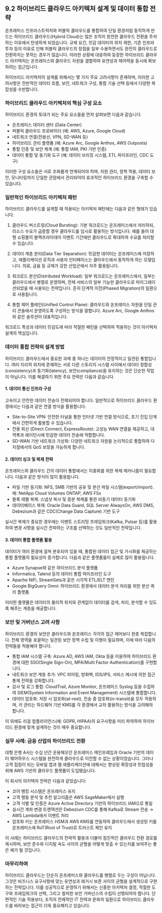 ## 9.2 하이브리드 클라우드 아키텍처 설계 및 데이터 통합 전략

온프레미스 인프라스트럭처와 퍼블릭 클라우드를 통합하여 단일 환경처럼 동작하게 만드는 하이브리드 클라우드(Hybrid Cloud)는 많은 조직이 완전한 클라우드 전환을 주저하는 이유에서 탄생하게 되었습니다. 규제 요건, 민감 데이터의 위치 제한, 기존 인프라 투자 등의 이유로 인해 퍼블릭 클라우드의 장점을 일부 수용하면서도 완전히 클라우드로 전환하지는 못하는 경우가 많습니다. 이러한 상황에 대응하여 등장한 하이브리드 클라우드 아키텍처는 온프레미스와 클라우드 자원을 결합하여 유연성과 제어력을 동시에 확보하려는 접근입니다.

하이브리드 아키텍처의 설계를 위해서는 몇 가지 주요 고려사항이 존재하며, 이러한 고려사항은 전반적인 데이터 흐름, 보안, 네트워크 구성, 통합 기술 선택 등에서 다양한 복잡성을 수반합니다.

### 하이브리드 클라우드 아키텍처의 핵심 구성 요소

하이브리드 환경의 토대가 되는 주요 요소들을 먼저 살펴보면 다음과 같습니다.

- 온프레미스 데이터 센터 (Data Center)
- 퍼블릭 클라우드 프로바이더 (예: AWS, Azure, Google Cloud)
- 네트워크 연결(전용선, VPN, SD-WAN 등)
- 하이브리드 관리 플랫폼 (예: Azure Arc, Google Anthos, AWS Outposts)
- 통합 인증 및 보안 체계 (예: 통합 IAM, PKI 기반 인증)
- 데이터 통합 및 동기화 도구 (예: 데이터 브리징 시스템, ETL 파이프라인, CDC 도구)

이러한 구성 요소들은 서로 조화롭게 연계되어야 하며, 자원 관리, 정책 적용, 데이터 보안, 모니터링까지 단일한 관점에서 관리되어야 효과적인 하이브리드 환경을 구축할 수 있습니다.

### 일반적인 하이브리드 아키텍처 패턴

하이브리드 클라우드를 설계할 때 적용되는 아키텍처 패턴에는 다음과 같은 형태가 있습니다.

1. 클라우드 버스트링(Cloud Bursting): 기본 워크로드는 온프레미스에서 처리하되, 리소스 수요가 급증할 경우 클라우드를 임시로 활용하는 방식입니다. 예를 들어 대형 쇼핑몰의 블랙프라이데이 이벤트 기간에만 클라우드로 확대하여 수요를 처리할 수 있습니다.

2. 데이터 계층 분리(Data Tier Separation): 민감한 데이터는 온프레미스에 저장하고, 애플리케이션 로직과 사용자 인터페이스는 클라우드에서 동작하게 하는 모델입니다. 의료, 금융 등 규제가 강한 산업군에서 자주 활용됩니다.

3. 워크로드 분산(Distributed Workload): 일부 워크로드는 온프레미스에서, 일부는 클라우드에서 병렬로 운영하며, 전체 서비스의 일부 기능만 클라우드로 마이그레이션되었을 때 사용되는 전략입니다. 흔히 단계적 이전(Phased Migration)의 일환으로 사용됩니다.

4. 통합 제어 플레인(Unified Control Plane): 클라우드와 온프레미스 자원을 단일 관리 콘솔에서 운영하도록 구성하는 방식을 말합니다. Azure Arc, Google Anthos와 같은 솔루션이 대표적입니다.

워크로드 특성과 데이터 민감도에 따라 적절한 패턴을 선택하여 적용하는 것이 아키텍처 설계의 핵심입니다.

### 데이터 통합 전략의 설계 방법

하이브리드 클라우드에서 중요한 과제 중 하나는 데이터의 안정적이고 일관된 통합입니다. 여러 지리적 위치에 존재하는 서로 다른 스토리지 시스템 사이에서 데이터 정합성(consistency)과 동기화(latency), 보안(compliance)을 유지하는 것은 단순한 작업이 아닙니다. 이를 해결하기 위한 주요 전략은 다음과 같습니다.

#### 1. 데이터 통신 인프라 구성

고속이고 안전한 데이터 전송이 전제되어야 합니다. 일반적으로 하이브리드 클라우드 환경에서는 다음과 같은 연결 방식을 활용합니다.

- Site-to-Site VPN: 안전한 터널을 통한 인터넷 기반 연결 방식으로, 초기 진입 단계에서 간편하게 활용할 수 있습니다.
- 전용 회선 (Direct Connect, ExpressRoute): 고성능 WAN 연결을 제공하고, 대역폭과 레이턴시에 민감한 데이터 전송에 적합합니다.
- SD-WAN 기반 네트워크 가상화: 다양한 네트워크 자원을 논리적으로 통합하여 다지점에서의 QoS 보장을 가능하게 합니다.

#### 2. 데이터 싱크 및 복제 전략

온프레미스와 클라우드 간의 데이터 통합에서는 이중화를 위한 복제 메커니즘이 필요합니다. 다음과 같은 방식이 많이 활용됩니다.

- 파일 기반 동기화: NFS, SMB 기반의 공유 및 분산 파일 시스템(export/import). 예: NetApp Cloud Volumes ONTAP, AWS FSx
- 블록 레벨 복제: 스냅샷 복사 및 증분 복제를 통한 비동기 데이터 동기화
- 데이터베이스 복제: Oracle Data Guard, SQL Server AlwaysOn, AWS DMS, Debezium과 같은 CDC(Change Data Capture) 기반 도구

실시간 복제가 중요한 경우에는 이벤트 스트리밍 프레임워크(Kafka, Pulsar 등)를 활용하여 변경 사항을 실시간 전파하는 구조를 선택하는 것도 일반적인 전략입니다.

#### 3. 데이터 통합 플랫폼 활용

데이터가 여러 환경에 걸쳐 분포되어 있을 때, 통합된 데이터 접근 및 가시화를 제공하는 통합 플랫폼의 필요성이 증가합니다. 다음과 같은 플랫폼들이 실제로 많이 활용됩니다.

- Azure Synapse와 같은 하이브리드 분석 플랫폼
- Informatica, Talend 등의 데이터 통합 파이프라인 도구
- Apache NiFi, StreamSets과 같은 시각적 ETL/ELT 엔진
- Google BigQuery Omni: 하이브리드 환경에서 데이터 분석 처리를 위한 분산 쿼리 플랫폼

이러한 플랫폼은 데이터의 물리적 위치와 관계없이 데이터를 검색, 처리, 분석할 수 있도록 해주는 계층을 제공합니다.

### 보안 및 거버넌스 고려 사항

하이브리드 환경의 보안은 클라우드와 온프레미스 각각의 접근 제어보다 한층 복잡합니다. 전체 영역을 포괄하는 일관된 보안 정책 수립 및 이행이 필요하며, 이에 따라 다음의 전략들을 적용해야 합니다.

- 통합 IAM 시스템 구축: Azure AD, AWS IAM, Okta 등을 이용하여 하이브리드 환경에 대한 SSO(Single Sign-On), MFA(Multi Factor Authentication)를 구현합니다.
- 네트워크 보안 계층 추가: VPC 피어링, 방화벽, IDS/IPS, 서비스 메시에 의한 접근 통제 전략을 강화합니다.
- 감사 및 로그 통합: CloudTrail, Azure Monitor, 온프레미스 Syslog 등을 수집하여 SIEM(System Information and Event Management) 시스템에 통합합니다.
- 데이터 암호화: 저장 시 암호화(at-rest), 전송 중 암호화(in-transit)을 모두 적용하며, 키 관리는 하드웨어 기반 KMS를 각 환경에서 교차 활용하는 방식을 고려해야 합니다.

이 외에도 리걸 컴플라이언스(예: GDPR, HIPAA)의 요구사항을 미리 파악하여 하이브리드 환경에 맞게 설계하는 것이 매우 중요합니다.

### 실무 사례: 금융 산업의 하이브리드 전환

대형 은행 A사는 수십 년간 운용해오던 온프레미스 메인프레임과 Oracle 기반의 데이터 웨어하우스 시스템을 완전하게 클라우드로 이전할 수 없는 상황이었습니다. 그러나 고객 접점이 되는 모바일 앱과 웹 애플리케이션에 대해서는 향상된 확장성과 민첩성을 위해 AWS 기반의 클라우드 플랫폼이 도입됐습니다.

이 회사의 아키텍처 전략은 다음과 같았습니다:

- 코어 뱅킹 시스템은 온프레미스 유지
- 고객 행동 분석 및 추천 알고리즘은 AWS SageMaker에서 실행
- 고객 식별 및 인증은 Azure Active Directory 기반의 하이브리드 IAM으로 통일
- 실시간 계좌 변경 트랜잭션은 Debezium CDC를 통해 Kafka로 Stream 전송 → AWS Lambda에서 이벤트 처리
- 암호화 키는 온프레미스 HSM과 AWS KMS를 연동하여 클라우드에서 생성된 키를 온프레미스에 RoT(Root of Trust)로 트러스트 체인 유지

이 사례는 하이브리드 클라우드의 전략적 활용과 더불어 점진적인 클라우드 전환 경로를 제시하며, 보안 준수와 디지털 속도 사이의 균형을 어떻게 맞출 수 있는지를 보여주는 좋은 예가 될 것입니다.

### 마무리하며

하이브리드 클라우드는 단순히 온프레미스와 클라우드를 병렬로 두는 구성이 아닙니다. 그것은 비즈니스 요구사항에 맞는 유연성과 레거시 보존 사이의 균형을 설계적으로 구현하는 전략입니다. 이를 성공적으로 운영하기 위해서는 신중한 아키텍처 결정, 적절한 도구와 프레임워크의 선택, 그리고 철저한 보안 거버넌스의 수립이 선행되어야 합니다. 단편적인 기술 적용보다, 조직의 전체적인 IT 전략과 문화의 일환으로 하이브리드 클라우드를 바라보는 접근이 더욱 중요해지고 있습니다.